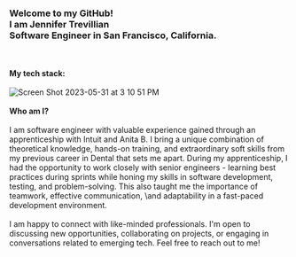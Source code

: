 ### Welcome to my GitHub!<br> I am Jennifer Trevillian <br> Software Engineer in San Francisco, California. 
\
\
**My tech stack:**
\
\
![Screen Shot 2023-05-31 at 3 10 51 PM](https://github.com/JCPTrevillian/JCPTrevillian/assets/95890754/02bd4972-e72e-49b4-8b1c-a057b452057c)
\
\
**Who am I?**
\
\
I am software engineer with valuable experience gained through an apprenticeship with Intuit and Anita B. I bring a unique combination of theoretical knowledge, hands-on training, 
and extraordinary soft skills from my previous career in Dental that sets me apart. During my apprenticeship, I had the opportunity to work closely with senior engineers - 
learning best practices during sprints while honing my skills in software development, testing, and problem-solving. This also taught me the importance of teamwork, effective communication, \and adaptability in a fast-paced development environment. 
\
\
I am happy to connect with like-minded professionals. I'm open to discussing new opportunities, collaborating on projects, or engaging in conversations related to emerging tech. 
Feel free to reach out to me! 

